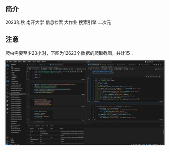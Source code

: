 ## 简介

2023年秋 南开大学 信息检索 大作业 搜索引擎 二次元

## 注意

爬虫需要至少23小时，下图为12623个数据的爬取截图，共计15：

![1](./pictures/1.png)
